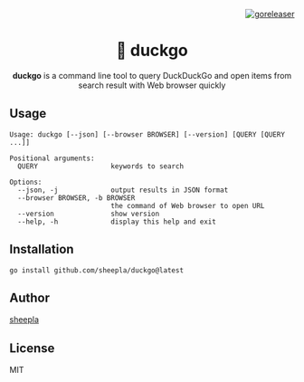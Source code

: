 <div align="right">

[![goreleaser](https://github.com/sheepla/duckgo/actions/workflows/release.yml/badge.svg)](https://github.com/sheepla/duckgo/actions/workflows/release.yml)

</div>

<div align="center">

<h1>🦆 duckgo</h1>

**duckgo** is a command line tool to query DuckDuckGo and open items from search result with Web browser quickly
</div>

## Usage

```
Usage: duckgo [--json] [--browser BROWSER] [--version] [QUERY [QUERY ...]]

Positional arguments:
  QUERY                  keywords to search

Options:
  --json, -j             output results in JSON format
  --browser BROWSER, -b BROWSER
                         the command of Web browser to open URL
  --version              show version
  --help, -h             display this help and exit
```

## Installation

```
go install github.com/sheepla/duckgo@latest
```

## Author

[sheepla](https://github.com/sheepla)

## License

MIT


